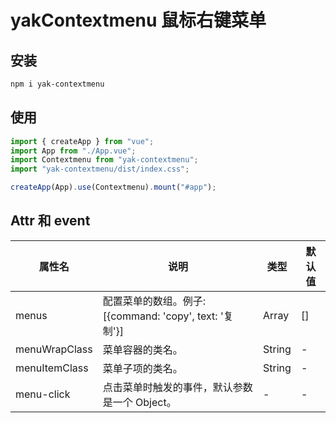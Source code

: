 # yakContextmenu 鼠标右键菜单

## 安装

```bash
npm i yak-contextmenu
```

## 使用

```js
import { createApp } from "vue";
import App from "./App.vue";
import Contextmenu from "yak-contextmenu";
import "yak-contextmenu/dist/index.css";

createApp(App).use(Contextmenu).mount("#app");
```

## Attr 和 event

| 属性名        | 说明                                                   | 类型   | 默认值 |
| ------------- | ------------------------------------------------------ | ------ | ------ |
| menus         | 配置菜单的数组。例子:[{command: 'copy', text: '复制'}] | Array  | []     |
| menuWrapClass | 菜单容器的类名。                                       | String | -      |
| menuItemClass | 菜单子项的类名。                                       | String | -      |
| menu-click    | 点击菜单时触发的事件，默认参数是一个 Object。          | -      | -      |
